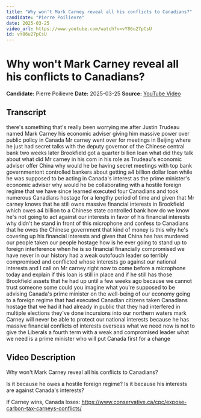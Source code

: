 ```yaml
---
title: "Why won't Mark Carney reveal all his conflicts to Canadians?"
candidate: "Pierre Poilievre"
date: 2025-03-25
video_url: https://www.youtube.com/watch?v=vY86u27pCsU
id: vY86u27pCsU
---
```


# Why won't Mark Carney reveal all his conflicts to Canadians?

**Candidate:** Pierre Poilievre
**Date:** 2025-03-25
**Source:** [YouTube Video](https://www.youtube.com/watch?v=vY86u27pCsU)

## Transcript

there's something that's really been worrying me after Justin Trudeau named Mark Carney his economic adviser giving him massive power over public policy in Canada Mr carney went over for meetings in Beijing where he just had secret talks with the deputy governor of the Chinese central bank two weeks later Brookfield got a quarter billion loan what did they talk about what did Mr carney in his com in his role as Trudeau's economic adviser offer China why would he be having secret meetings with top bank governmentont controlled bankers about getting a4 billion dollar loan while he was supposed to be acting in Canada's interest as the prime minister's economic adviser why would he be collaborating with a hostile foreign regime that we have since learned executed four Canadians and took numerous Canadians hostage for a lengthy period of time and given that Mr carney knows that he still owns massive financial interests in Brookfield which owes a4 billion to a Chinese state controlled bank how do we know he's not going to act against our interests in favor of his financial interests why didn't he stand in front of this microphone and confess to Canadians that he owes the Chinese government that kind of money is this why he's covering up his financial interests and given that China has has murdered our people taken our people hostage how is he ever going to stand up to foreign interference when he is so financial financially compromised we have never in our history had a weak outofouch leader so terribly compromised and conflicted whose interests go against our national interests and I call on Mr carney right now to come before a microphone today and explain if this loan is still in place and if he still has those Brookfield assets that he had up until a few weeks ago because we cannot trust someone some could you imagine what you're supposed to be advising Canada's prime minister on the well-being of our economy going to a foreign regime that had executed Canadian citizens taken Canadians hostage that we had it had already in public that they had interfered in multiple elections they've done incursions into our northern waters mark Carney will never be able to protect our national interests because he has massive financial conflicts of interests overseas what we need now is not to give the Liberals a fourth term with a weak and compromised leader what we need is a prime minister who will put Canada first for a change

## Video Description

Why won't Mark Carney reveal all his conflicts to Canadians? 

Is it because he owes a hostile foreign regime? Is it because his interests are against Canada's interests?

If Carney wins, Canada loses: https://www.conservative.ca/cpc/expose-carbon-tax-carneys-conflicts/
